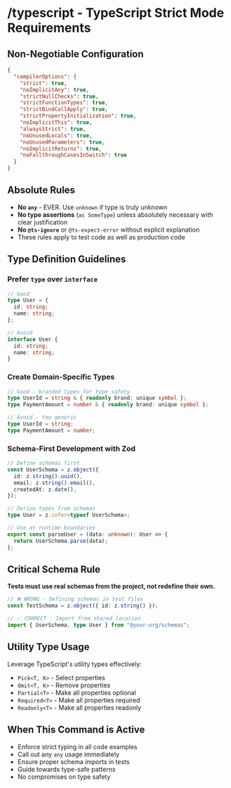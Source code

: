 # /typescript - TypeScript Strict Mode Requirements

## Non-Negotiable Configuration

```json
{
  "compilerOptions": {
    "strict": true,
    "noImplicitAny": true,
    "strictNullChecks": true,
    "strictFunctionTypes": true,
    "strictBindCallApply": true,
    "strictPropertyInitialization": true,
    "noImplicitThis": true,
    "alwaysStrict": true,
    "noUnusedLocals": true,
    "noUnusedParameters": true,
    "noImplicitReturns": true,
    "noFallthroughCasesInSwitch": true
  }
}
```

## Absolute Rules

- **No `any`** - EVER. Use `unknown` if type is truly unknown
- **No type assertions** (`as SomeType`) unless absolutely necessary with clear justification
- **No `@ts-ignore`** or `@ts-expect-error` without explicit explanation
- These rules apply to test code as well as production code

## Type Definition Guidelines

### Prefer `type` over `interface`
```typescript
// Good
type User = {
  id: string;
  name: string;
};

// Avoid
interface User {
  id: string;
  name: string;
}
```

### Create Domain-Specific Types
```typescript
// Good - branded types for type safety
type UserId = string & { readonly brand: unique symbol };
type PaymentAmount = number & { readonly brand: unique symbol };

// Avoid - too generic
type UserId = string;
type PaymentAmount = number;
```

### Schema-First Development with Zod
```typescript
// Define schemas first
const UserSchema = z.object({
  id: z.string().uuid(),
  email: z.string().email(),
  createdAt: z.date(),
});

// Derive types from schemas
type User = z.infer<typeof UserSchema>;

// Use at runtime boundaries
export const parseUser = (data: unknown): User => {
  return UserSchema.parse(data);
};
```

## Critical Schema Rule

**Tests must use real schemas from the project, not redefine their own.**

```typescript
// ❌ WRONG - Defining schemas in test files
const TestSchema = z.object({ id: z.string() });

// ✅ CORRECT - Import from shared location
import { UserSchema, type User } from "@your-org/schemas";
```

## Utility Type Usage

Leverage TypeScript's utility types effectively:
- `Pick<T, K>` - Select properties
- `Omit<T, K>` - Remove properties  
- `Partial<T>` - Make all properties optional
- `Required<T>` - Make all properties required
- `Readonly<T>` - Make all properties readonly

## When This Command is Active

- Enforce strict typing in all code examples
- Call out any `any` usage immediately
- Ensure proper schema imports in tests
- Guide towards type-safe patterns
- No compromises on type safety